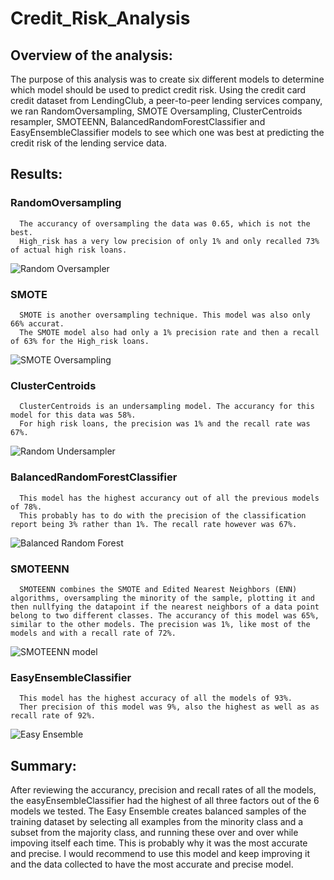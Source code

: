 # Credit_Risk_Analysis

## Overview of the analysis:
The purpose of this analysis was to create six different models to determine which model should be used to predict credit risk. Using the credit card credit dataset from LendingClub, a peer-to-peer lending services company, we ran RandomOversampling, SMOTE Oversampling, ClusterCentroids resampler, SMOTEENN, BalancedRandomForestClassifier and EasyEnsembleClassifier models to see which one was best at predicting the credit risk of the lending service data.

## Results: 

   ### RandomOversampling
   
      The accurancy of oversampling the data was 0.65, which is not the best.
      High_risk has a very low precision of only 1% and only recalled 73% of actual high risk loans.
      
   ![Random Oversampler](https://user-images.githubusercontent.com/84158312/138611921-149faf17-8123-449f-8f08-f2886fb1cec1.png)
    
   ### SMOTE
   
      SMOTE is another oversampling technique. This model was also only 66% accurat. 
      The SMOTE model also had only a 1% precision rate and then a recall of 63% for the High_risk loans.
   
   ![SMOTE Oversampling](https://user-images.githubusercontent.com/84158312/138611926-dd647b58-b9cb-417a-bef2-5f6f6947560a.png)

   ### ClusterCentroids
   
      ClusterCentroids is an undersampling model. The accurancy for this model for this data was 58%.
      For high risk loans, the precision was 1% and the recall rate was 67%.
   
   ![Random Undersampler](https://user-images.githubusercontent.com/84158312/138612022-df6b8c98-0ca4-45e7-b00c-2f25545281d4.png)

   ### BalancedRandomForestClassifier
   
      This model has the highest accurancy out of all the previous models of 78%.
      This probably has to do with the precision of the classification report being 3% rather than 1%. The recall rate however was 67%.
   
   ![Balanced Random Forest](https://user-images.githubusercontent.com/84158312/138611952-4062c40c-3388-4083-83cf-c057cfff9371.png)

   ### SMOTEENN
   
      SMOTEENN combines the SMOTE and Edited Nearest Neighbors (ENN) algorithms, oversampling the minority of the sample, plotting it and then nullfying the datapoint if the nearest neighbors of a data point belong to two different classes. The accurancy of this model was 65%, similar to the other models. The precision was 1%, like most of the models and with a recall rate of 72%.
   
   ![SMOTEENN model](https://user-images.githubusercontent.com/84158312/138611933-b30f05f6-3776-4603-aaf4-4b454fc14664.png)
   
   
  ### EasyEnsembleClassifier
   
      This model has the highest accuracy of all the models of 93%.
      Ther precision of this model was 9%, also the highest as well as as recall rate of 92%.
   
   ![Easy Ensemble](https://user-images.githubusercontent.com/84158312/138612041-4b2bd7ab-3115-4e27-abdc-3be6d19d095b.png)


## Summary:

After reviewing the accurancy, precision and recall rates of all the models, the easyEnsembleClassifier had the highest of all three factors out of the 6 models we tested. The Easy Ensemble creates balanced samples of the training dataset by selecting all examples from the minority class and a subset from the majority class, and running these over and over while impoving itself each time. This is probably why it was the most accurate and precise. I would recommend to use this model and keep improving it and the data collected to have the most accurate and precise model.
